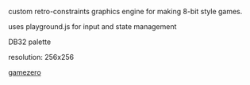 custom retro-constraints graphics engine for making 8-bit style games.

uses playground.js for input and state management

DB32 palette

resolution: 256x256

[gamezero](http://rybar.github.io/gamezero/wwwroot/)
